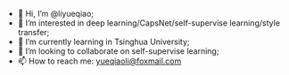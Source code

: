 - 👋 Hi, I’m @liyueqiao;
- 👀 I’m interested in deep learning/CapsNet/self-supervise learning/style transfer;
- 🌱 I’m currently learning in Tsinghua University;
- 💞️ I’m looking to collaborate on self-supervise learning;
- 📫 How to reach me: yueqiaoli@foxmail.com

<!---
liyueqiao/liyueqiao is a ✨ special ✨ repository because its `README.md` (this file) appears on your GitHub profile.
You can click the Preview link to take a look at your changes.
--->
